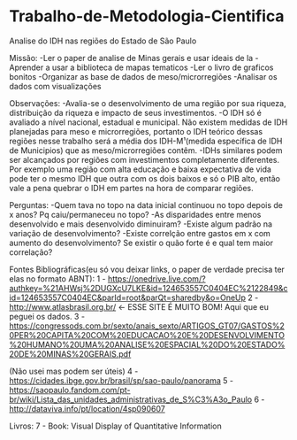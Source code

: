 # Trabalho-de-Metodologia-Cientifica
Analise do IDH nas regiões do Estado de São Paulo

Missão:
-Ler o paper de analise de Minas gerais e usar ideais de la
-Aprender a usar a biblioteca de mapas tematicos
-Ler o livro de graficos bonitos
-Organizar as base de dados de meso/microrregiões
-Analisar os dados com visualizações

Observações:
-Avalia-se o desenvolvimento de uma região por sua riqueza, distribuição da riqueza e impacto de seus investimentos.
-O IDH só é avaliado a nível nacional, estadual e municipal. Não existem medidas de IDH planejadas para meso e microrregiões, portanto o IDH teórico dessas regiões nesse trabalho será a média dos IDH-M¹(medida específica de IDH de Municipios) que as meso/microrregiões contêm.
-IDHs similares podem ser alcançados por regiões com investimentos completamente diferentes. Por exemplo uma região com alta educação e baixa expectativa de vida pode ter o mesmo IDH que outra com os dois baixos e só o PIB alto, então vale a pena quebrar o IDH em partes na hora de comparar regiões. 

Perguntas:
-Quem tava no topo na data inicial continuou no topo depois de x anos? Pq caiu/permaneceu no topo?
-As disparidades entre menos desenvolvido e mais desenvolvido diminuiram?
-Existe algum padrão na variação de desenvolvimento?
-Existe correlção entre gastos em x com aumento do desenvolvimento? Se existir o quão forte é e qual tem maior correlação?

Fontes Bibliográficas(eu só vou deixar links, o paper de verdade precisa ter elas no formato ABNT):
1 - https://onedrive.live.com/?authkey=%21AHWsj%2DUGXcU7LKE&id=124653557C0404EC%2122849&cid=124653557C0404EC&parId=root&parQt=sharedby&o=OneUp
2 - http://www.atlasbrasil.org.br/ <- ESSE SITE É MUITO BOM! Aqui que eu peguei os dados.
3 -https://congressods.com.br/sexto/anais_sexto/ARTIGOS_GT07/GASTOS%20PER%20CAPITA%20COM%20EDUCACAO%20E%20DESENVOLVIMENTO%20HUMANO%20UMA%20ANALISE%20ESPACIAL%20DO%20ESTADO%20DE%20MINAS%20GERAIS.pdf

(Não usei mas podem ser úteis)
4 - https://cidades.ibge.gov.br/brasil/sp/sao-paulo/panorama
5 - https://saopaulo.fandom.com/pt-br/wiki/Lista_das_unidades_administrativas_de_S%C3%A3o_Paulo
6 - http://dataviva.info/pt/location/4sp090607

Livros:
7 - Book: Visual Display of Quantitative Information

